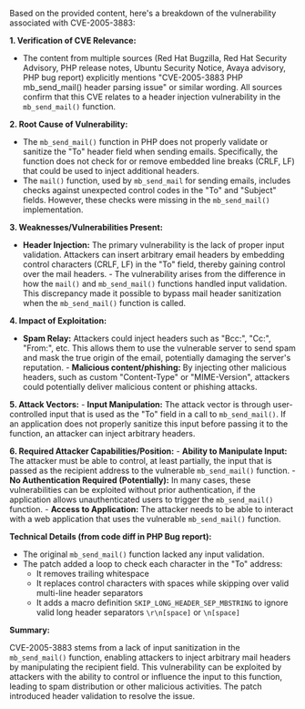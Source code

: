 Based on the provided content, here's a breakdown of the vulnerability associated with CVE-2005-3883:

**1. Verification of CVE Relevance:**
   - The content from multiple sources (Red Hat Bugzilla, Red Hat Security Advisory, PHP release notes, Ubuntu Security Notice, Avaya advisory, PHP bug report) explicitly mentions "CVE-2005-3883 PHP mb_send_mail() header parsing issue" or similar wording. All sources confirm that this CVE relates to a header injection vulnerability in the `mb_send_mail()` function.

**2. Root Cause of Vulnerability:**
   - The `mb_send_mail()` function in PHP does not properly validate or sanitize the "To" header field when sending emails. Specifically, the function does not check for or remove embedded line breaks (CRLF, LF) that could be used to inject additional headers.
   - The `mail()` function, used by `mb_send_mail` for sending emails, includes checks against unexpected control codes in the "To" and "Subject" fields. However, these checks were missing in the `mb_send_mail()` implementation.

**3. Weaknesses/Vulnerabilities Present:**
   - **Header Injection:** The primary vulnerability is the lack of proper input validation. Attackers can insert arbitrary email headers by embedding control characters (CRLF, LF) in the "To" field, thereby gaining control over the mail headers.
    - The vulnerability arises from the difference in how the `mail()` and `mb_send_mail()` functions handled input validation. This discrepancy made it possible to bypass mail header sanitization when the `mb_send_mail()` function is called.

**4. Impact of Exploitation:**
   - **Spam Relay:** Attackers could inject headers such as "Bcc:", "Cc:", "From:", etc. This allows them to use the vulnerable server to send spam and mask the true origin of the email, potentially damaging the server's reputation.
    - **Malicious content/phishing:** By injecting other malicious headers, such as custom "Content-Type" or "MIME-Version", attackers could potentially deliver malicious content or phishing attacks.

**5. Attack Vectors:**
    - **Input Manipulation:** The attack vector is through user-controlled input that is used as the "To" field in a call to `mb_send_mail()`. If an application does not properly sanitize this input before passing it to the function, an attacker can inject arbitrary headers.

**6. Required Attacker Capabilities/Position:**
    - **Ability to Manipulate Input:** The attacker must be able to control, at least partially, the input that is passed as the recipient address to the vulnerable `mb_send_mail()` function.
    - **No Authentication Required (Potentially):** In many cases, these vulnerabilities can be exploited without prior authentication, if the application allows unauthenticated users to trigger the `mb_send_mail()` function.
    - **Access to Application:** The attacker needs to be able to interact with a web application that uses the vulnerable `mb_send_mail()` function.

**Technical Details (from code diff in PHP Bug report):**

- The original `mb_send_mail()` function lacked any input validation.
- The patch added a loop to check each character in the "To" address:
  - It removes trailing whitespace
  - It replaces control characters with spaces while skipping over valid multi-line header separators
  - It adds a macro definition `SKIP_LONG_HEADER_SEP_MBSTRING` to ignore valid long header separators `\r\n[space]` or `\n[space]`

**Summary:**

CVE-2005-3883 stems from a lack of input sanitization in the `mb_send_mail()` function, enabling attackers to inject arbitrary mail headers by manipulating the recipient field. This vulnerability can be exploited by attackers with the ability to control or influence the input to this function, leading to spam distribution or other malicious activities. The patch introduced header validation to resolve the issue.